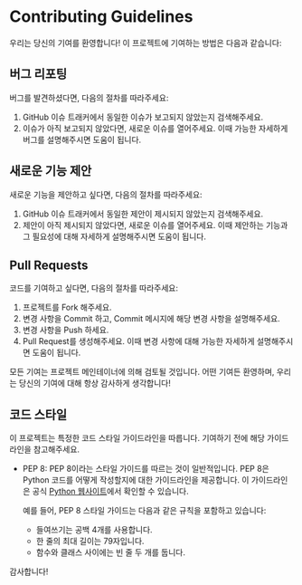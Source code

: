 # Contributing Guidelines

우리는 당신의 기여를 환영합니다! 이 프로젝트에 기여하는 방법은 다음과 같습니다:

## 버그 리포팅

버그를 발견하셨다면, 다음의 절차를 따라주세요:

1. GitHub 이슈 트래커에서 동일한 이슈가 보고되지 않았는지 검색해주세요.
2. 이슈가 아직 보고되지 않았다면, 새로운 이슈를 열어주세요. 이때 가능한 자세하게 버그를 설명해주시면 도움이 됩니다.

## 새로운 기능 제안

새로운 기능을 제안하고 싶다면, 다음의 절차를 따라주세요:

1. GitHub 이슈 트래커에서 동일한 제안이 제시되지 않았는지 검색해주세요.
2. 제안이 아직 제시되지 않았다면, 새로운 이슈를 열어주세요. 이때 제안하는 기능과 그 필요성에 대해 자세하게 설명해주시면 도움이 됩니다.

## Pull Requests

코드를 기여하고 싶다면, 다음의 절차를 따라주세요:

1. 프로젝트를 Fork 해주세요.
2. 변경 사항을 Commit 하고, Commit 메시지에 해당 변경 사항을 설명해주세요.
3. 변경 사항을 Push 하세요.
4. Pull Request를 생성해주세요. 이때 변경 사항에 대해 가능한 자세하게 설명해주시면 도움이 됩니다.  

모든 기여는 프로젝트 메인테이너에 의해 검토될 것입니다. 어떤 기여든 환영하며, 우리는 당신의 기여에 대해 항상 감사하게 생각합니다!

## 코드 스타일

이 프로젝트는 특정한 코드 스타일 가이드라인을 따릅니다. 기여하기 전에 해당 가이드라인을 참고해주세요.
* PEP 8: PEP 8이라는 스타일 가이드를 따르는 것이 일반적입니다. PEP 8은 Python 코드를 어떻게 작성할지에 대한 가이드라인을 제공합니다. 이 가이드라인은 공식 [Python 웹사이트](https://peps.python.org/pep-0008/)에서 확인할 수 있습니다.

  예를 들어, PEP 8 스타일 가이드는 다음과 같은 규칙을 포함하고 있습니다:

  * 들여쓰기는 공백 4개를 사용합니다.
  * 한 줄의 최대 길이는 79자입니다.
  * 함수와 클래스 사이에는 빈 줄 두 개를 둡니다.
 
    
감사합니다!
